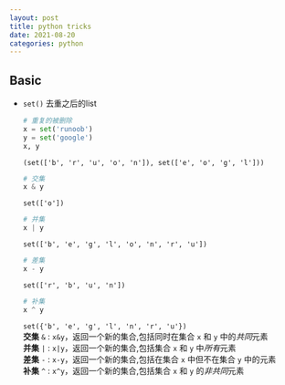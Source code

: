 ```yaml
---
layout: post
title: python tricks
date: 2021-08-20 
categories: python 
---
```

## Basic
- `set()` 去重之后的list
    ```python
    # 重复的被删除
    x = set('runoob')
    y = set('google')
    x, y
    ```
    `(set(['b', 'r', 'u', 'o', 'n']), set(['e', 'o', 'g', 'l']))`
 
    ```python
    # 交集
    x & y 
    ```        
    `set(['o'])`
    ```py
    # 并集
    x | y 
    ```        
    `set(['b', 'e', 'g', 'l', 'o', 'n', 'r', 'u'])`
    ```py
    # 差集
    x - y
    ```         
    `set(['r', 'b', 'u', 'n'])`
    ```py
    # 补集
    x ^ y
    ```
    `set({'b', 'e', 'g', 'l', 'n', 'r', 'u'})`  
    **交集** `&` : `x&y`，返回一个新的集合,包括同时在集合 `x` 和 `y` 中的*共同*元素  
    **并集** `|` : `x|y`，返回一个新的集合,包括集合 `x` 和 `y` 中*所有*元素   
    **差集** `-` : `x-y`，返回一个新的集合,包括在集合 `x` 中但不在集合 `y` 中的元素   
    **补集** `^` : `x^y`，返回一个新的集合,包括集合 `x` 和 `y` 的*非共同*元素  
 